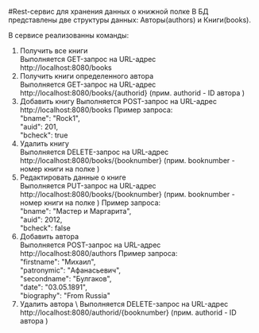 #Rest-сервис для хранения данных о книжной полке
В БД представлены две структуры данных: Авторы(authors) и Книги(books).

В сервисе реализованны команды: 
1) Получить все книги \
   Выполняется GET-запрос на URL-адрес \
   http://localhost:8080/books 
2) Получить книги определенного автора \
   Выполняется GET-запрос на URL-адрес \
   http://localhost:8080/books/{authorid} (прим. authorid - ID автора ) 
3) Добавить книгу 
   Выполняется POST-запрос на URL-адрес \
   http://localhost:8080/books 
   Пример запроса: \
   "bname": "Rock1", \
   "auid": 201, \
   "bcheck": true
4) Удалить книгу\
   Выполняется DELETE-запрос на URL-адрес
   http://localhost:8080/books/{booknumber} (прим. booknumber - номер книги на полке )
5) Редактировать данные о книге \
   Выполняется PUT-запрос на URL-адрес
   http://localhost:8080/books/{booknumber} (прим. booknumber - номер книги на полке ) 
   Пример запроса: \
   "bname": "Мастер и Маргарита", \
   "auid": 2012, \
   "bcheck": false 
6) Добавить автора \
   Выполняется POST-запрос на URL-адрес \
   http://localhost:8080/authors
   Пример запроса:  
   "firstname": "Михаил",  
   "patronymic": "Афанасьевич",\
   "secondname": "Булгаков", \
   "date": "03.05.1891", \
   "biography": "From Russia"
7) Удалить автора \ 
   Выполняется DELETE-запрос на URL-адрес \
   http://localhost:8080/authorid/{booknumber} (прим. authorid - ID автора )
   
